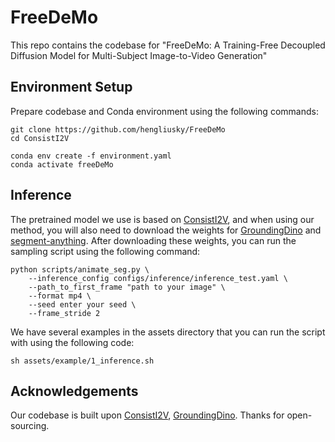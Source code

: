 # FreeDeMo
<!-- ### This repo is under construction. Please stay tuned. -->

<!-- [**🌐 Homepage**](https://tiger-ai-lab.github.io/ConsistI2V/) | [**📖 arXiv**](https://arxiv.org/abs/2402.04324) | [**🤗 Model**](https://huggingface.co/TIGER-Lab/ConsistI2V) | [**📊 I2V-Bench**](https://drive.google.com/drive/folders/1eg_vtowKZBen74W-A1oeO4bR1K21giks) | [**🤗 Space**](https://huggingface.co/spaces/TIGER-Lab/ConsistI2V) | [**🎬 Replicate Demo**](https://replicate.com/wren93/consisti2v)
-->

This repo contains the codebase for "FreeDeMo: A Training-Free Decoupled Diffusion Model for Multi-Subject Image-to-Video Generation"

<!--We propose ConsistI2V, a diffusion-based method to enhance visual consistency for I2V generation. Specifically, we introduce (1) spatiotemporal attention over the first frame to maintain spatial and motion consistency, (2) noise initialization from the low-frequency band of the first frame to enhance layout consistency. These two approaches enable ConsistI2V to generate highly consistent videos.
<img src="https://tiger-ai-lab.github.io/ConsistI2V/static/images/consisti2v_main.png" alt="ConsistI2V">
-->



## Environment Setup
Prepare codebase and Conda environment using the following commands:
```
git clone https://github.com/hengliusky/FreeDeMo
cd ConsistI2V

conda env create -f environment.yaml
conda activate freeDeMo
```

## Inference
The pretrained model we use is based on [ConsistI2V](https://huggingface.co/TIGER-Lab/ConsistI2V/tree/main), and when using our method, you will also need to download the weights for [GroundingDino](https://github.com/IDEA-Research/GroundingDINO) and [segment-anything](https://github.com/facebookresearch/segment-anything). After downloading these weights, you can run the sampling script using the following command:
```
python scripts/animate_seg.py \
    --inference_config configs/inference/inference_test.yaml \
    --path_to_first_frame "path to your image" \
    --format mp4 \
    --seed enter your seed \
    --frame_stride 2
```
We have several examples in the assets directory that you can run the script with using the following code:
```
sh assets/example/1_inference.sh
```

## Acknowledgements
Our codebase is built upon [ConsistI2V](https://github.com/TIGER-AI-Lab/ConsistI2V), [GroundingDino](https://github.com/IDEA-Research/GroundingDINO). Thanks for open-sourcing.
